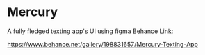 # Mercury

A fully fledged texting app's UI using figma 
Behance Link:

https://www.behance.net/gallery/198831657/Mercury-Texting-App
